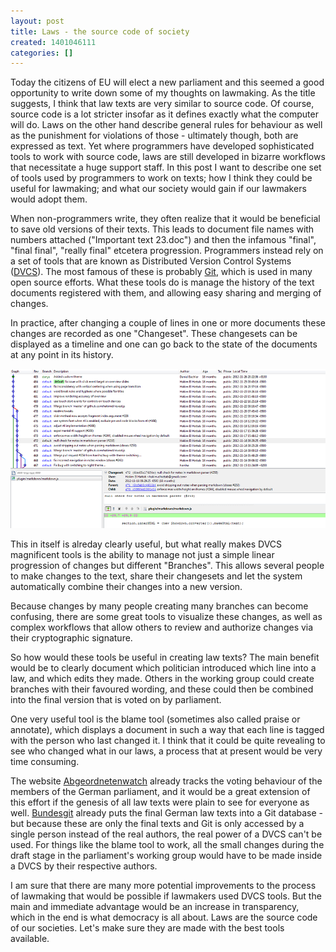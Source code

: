 ```yaml
---
layout: post
title: Laws - the source code of society
created: 1401046111
categories: []
---
```

Today the citizens of EU will elect a new parliament and this seemed a good opportunity to write down some of my thoughts on lawmaking. As the title suggests, I think that law texts are very similar to source code. Of course, source code is a lot stricter insofar as it defines exactly what the computer will do. Laws on the other hand describe general rules for behaviour as well as the punishment for violations of those - ultimately though, both are expressed as text. Yet where programmers have developed sophisticated tools to work with source code, laws are still developed in bizarre workflows that necessitate a huge support staff. In this post I want to describe one set of tools used by programmers to work on texts; how I think they could be useful for lawmaking; and what our society would gain if our lawmakers would adopt them.

When non-programmers write, they often realize that it would be beneficial to save old versions of their texts. This leads to document file names with numbers attached ("Important text 23.doc") and then the infamous "final", "final final", "really final" etcetera progression. Programmers instead rely on a set of tools that are known as Distributed Version Control Systems ([DVCS](http://en.wikipedia.org/wiki/Distributed_version_control_system)). The most famous of these is probably [Git](http://en.wikipedia.org/wiki/Git_%28software%29), which is used in many open source efforts. What these tools do is manage the history of the text documents registered with them, and allowing easy sharing and merging of changes.



In practice, after changing a couple of lines in one or more documents these changes are recorded as one "Changeset". These changesets can be displayed as a timeline and one can go back to the state of the documents at any point in its history.



![A sample of the timeline of several changes in a DVCS](/files/DVCS.png)



This in itself is alreday clearly useful, but what really makes DVCS magnificent tools is the ability to manage not just a simple linear progression of changes but different "Branches". This allows several people to make changes to the text, share their changesets and let the system automatically combine their changes into a new version.  



Because changes by many people creating many branches can become confusing, there are some great tools to visualize these changes, as well as complex workflows that allow others to review and authorize changes via their cryptographic signature.



So how would these tools be useful in creating law texts? The main benefit would be to clearly document which politician introduced which line into a law, and which edits they made. Others in the working group could create branches with their favoured wording, and these could then be combined into the final version that is voted on by parliament.



One very useful tool is the blame tool (sometimes also called praise or annotate), which displays a document in such a way that each line is tagged with the person who last changed it. I think that it could be quite revealing to see who changed what in our laws, a process that at present would be very time consuming. 



The website [Abgeordnetenwatch](http://www.abgeordnetenwatch.de/) already tracks the voting behaviour of the members of the German parliament, and it would be a great extension of this effort if the genesis of all law texts were plain to see for everyone as well. [Bundesgit](http://bundestag.github.io/gesetze/) already puts the final German law texts into a Git database - but because these are only the final texts and Git is only accessed by a single person instead of the real authors, the real power of a DVCS can't be used. For things like the blame tool to work, all the small changes during the draft stage in the parliament's working group would have to be made inside a DVCS by their respective authors.



I am sure that there are many more potential improvements to the process of lawmaking that would be possible if lawmakers used DVCS tools. But the main and immediate advantage would be an increase in transparency, which in the end is what democracy is all about. Laws are the source code of our societies. Let's make sure they are made with the best tools available.
